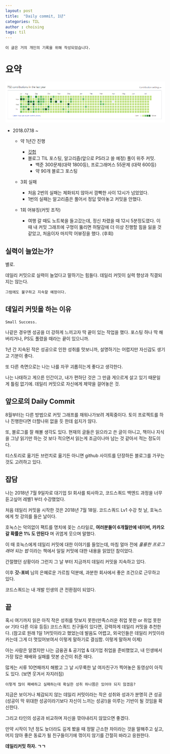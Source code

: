 ```yaml
---
layout: post
title:  "Daily commit, 1년"
categories: TIL
author : choising
tags: til
---
```


`이 글은 거의 개인의 기록을 위해 작성되었습니다.`

# 요약

![DailyCommit](https://github.com/Oraindrop/oraindrop.github.io/blob/master/assets/_img/DailyCommit.PNG?raw=true)


- 2018.07.18 ~ 
    - 약 1년간 진행
        - [깃헙](https://github.com/ORaindrop)
        - 블로그 TIL 포스팅, 알고리즘(앞으로 PS라고 쓸 예정) 풀이 위주 커밋.
            - 백준 300문제(대략 1800등), 프로그래머스 55문제 (대략 600등) 
            - 약 90개 블로그 포스팅

    - 3회 실패
        - 처음 2번의 실패는 체화되지 않아서 깜빡한 사이 12시가 넘었었다.
        - 1번의 실패는 알고리즘은 풀어서 정답 맞아놓고 커밋을 안했다.

    - 1회 어뷰징(커밋 조작)
        - 여행 갈 때도 노트북을 들고갔는데, 정신 차렸을 때 12시 5분정도였다. 이 때 내 커밋 그래프에 구멍이 뚫리면 허탈감에 더 이상 진행할 힘을 잃을 것 같았고, 처음이자 마지막 어뷰징을 했다. (후회)



## 실력이 늘었는가?

별로.

데일리 커밋으로 실력이 늘었다고 말하기는 힘들다. 데일리 커밋이 실력 향상과 직결되지는 않는다.

`그럼에도 불구하고 지속할 예정이다.`



## 데일리 커밋을 하는 이유

`Small Success.`

나같은 경우엔 성공을 더 강하게 느끼고자 딱 끝이 있는 작업을 했다. 포스팅 하나 딱 해버리거나, PS도 풀렸을 때라는 끝이 있으니까.

1년 간 지속된 작은 성공으로 인한 성취를 맛보니까, 설명하기는 어렵지만 자신감도 생기고 기분이 좋다.

또 다른 측면으로는 나는 나를 자꾸 괴롭히는게 좋다고 생각한다.

나는 나태하고 게으른 인간이고, 내가 편하단 것은 그 만큼 게으르게 살고 있기 때문일 게 틀림 없기에. 데일리 커밋으로 자신에게 제약을 걸어놓은 것.



## 앞으로의 Daily Commit

8월부터는 다른 방법으로 커밋 그래프를 채워나가보려 계획중이다. 토이 프로젝트를 하나 진행한다면 더할나위 없을 듯 한데 쉽지가 않다.

또, 블로그를 잘 해볼 생각도 있다. 현재의 글들은 읽으라고 쓴 글이 아니고, 책이나 지식을 그냥 읽기만 하는 것 보다 적으면서 읽는게 조금이나마 남는 것 같아서 적는 정도이다.

티스토리로 옮기든 브런치로 옮기든 아니면 github 사이트를 단장하든 블로그를 가꾸는 것도 고려하고 있다.


## 잡담

나는 2018년 7월 9일자로 대기업 SI 회사를 퇴사하고, 코드스쿼드 백엔드 과정을 너무 듣고싶어 레벨1 부터 수강했었다.

처음 데일리 커밋을 시작한 것은 2018년 7월 18일. 코드스쿼드 Lv1 수강 첫 날, 호눅스에게 첫 강의를 들은 날이다.

호눅스는 악의없이 팩트를 명치에 꽂는 스타일로, **여러분들이 6개월만에 네이버, 카카오 갈 확률은 1% 도 안된다** 며 귀엽게 웃으며 말했다.

이 때 호눅스에게 데일리 커밋에 대한 이야기를 들었는데, 마침 얼마 전에 *훌륭한 프로그래머 되는 법* 이라는 책에서 일일 커밋에 대한 내용을 읽었던 참이었다.

간절했던 상황이라 그런지 그 날 부터 지금까지 데일리 커밋을 지속하고 있다.

이후 **갓-포비** 님의 은혜로운 가르침 덕분에, 과분한 회사에서 좋은 조건으로 근무하고 있다.

코드스쿼드는 내 개발 인생의 큰 전환점이 되었다.



## 끝

혹시 여기까지 읽은 아직 작은 성취를 맛보지 못한(만족스러운 취업 못한 or 취업 못한 or 기타 다른 이유 등등) 코드스쿼드 친구들이 있다면, 강력하게 데일리 커밋을 추천한다. (참고로 원래 1일 1커밋이라고 했었는데 발음도 어렵고, 외국인들은 데일리 커밋이라 카는데 그게 더 멋있어보여서 이렇게 말하기로 결심함. 이렇게 말하져 이제)

아는 사람은 알겠지만 나는 금융권 & 공기업 & 대기업 취업을 준비했었고, 내 인생에서 가장 많은 패배와 실패를 맛본 순간이 취준 때다.

많게는 서류 10연패까지 해봤고 그 날 시무룩한 날 여자친구가 찍어놓은 동영상이 아직도 있다. (보면 웃겨서 자지러짐)

`이렇게 많이 패배하고 실패하는데 확실한 성취 하나쯤은 있어야 되지 않겠음?`

지금은 보이거나 체감되지 않는 데일리 커밋이라는 작은 성취와 성과가 분명히 큰 성공(성공이 막 위대한 성공이라기보다 자신이 느끼는 성공!)을 이루는 기반이 될 것임을 확신한다.

그리고 타인의 성공과 비교하며 자신을 깎아내리지 않았으면 좋겠다.

만약 시작이 1년 정도 늦더라도 길게 봤을 때 정말 근소한 차이라는 것을 말해주고 싶고, 머지 않아 좋은 동료가 될 친구들이기에 꺾이지 않기를 간절히 바라고 응원한다.

**데일리커밋 하자. ㄱㄱ**

